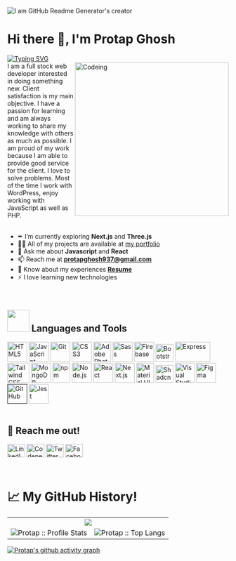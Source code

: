 ![I am GitHub Readme Generator's creator](https://www.digitaladlectio.com/wp-content/uploads/2020/04/New-PNC-Animated-Banners.gif)
# <h1 align=""> Hi there 👋, I'm Protap Ghosh </h1>
[![Typing SVG](https://readme-typing-svg.herokuapp.com?font=Oleo+Script+Swash+Caps&size=22&pause=1000&color=F26624&width=435&lines=Full+Stack+Web+Developer)](https://git.io/typing-svg)
<br/>
<img align="right" height="" width="350" alt="Codeing" src="https://moldech.com/wp-content/uploads/2022/07/96143-developer.gif">
I am a full stock web developer interested in doing something new. Client satisfaction is my main objective. I have a passion for learning and am always working to share my knowledge with others as much as possible. I am proud of my work because I am able to provide good service for the client. I love to solve problems. Most of the time I work with WordPress, enjoy working with JavaScript as well as PHP.
<br/>
<br/>


- ✒ I’m currently exploring <strong>Next.js</strong> and <strong>Three.js</strong>
- 👨‍💻 All of my projects are available at <a href="https://protap-ghosh.web.app" target="_blank">my portfolio</a>
- 💬 Ask me about <strong>Javascript</strong> and <strong>React</strong> 
- 📫 Reach me at <strong>protapghosh937@gmail.com</strong>
- 📄 Know about my experiences <strong><a href="https://drive.google.com/file/d/1xRWSXTv3n0YHHEz5875zBqxsWb_8Mlzx/view?usp=sharing" target="_blank">Resume</a></strong>
- ⚡ I love learning new technologies

<br/>

## <span><img src = "https://media2.giphy.com/media/QssGEmpkyEOhBCb7e1/giphy.gif?cid=ecf05e47a0n3gi1bfqntqmob8g9aid1oyj2wr3ds3mg700bl&rid=giphy.gif" width='50' />&nbsp;Languages and Tools</span>

<div align="left">
 <a href="https://www.w3.org/TR/html5/"><img src="https://github.com/get-icon/geticon/raw/master/icons/html-5.svg" alt="HTML5" height="45"></a>
 <a href="https://developer.mozilla.org/en-US/docs/Web/JavaScript"><img src="https://github.com/get-icon/geticon/raw/master/icons/javascript.svg" alt="JavaScript" width="45px" height="45"></a>
 <a href="https://git-scm.com/"><img src="https://github.com/get-icon/geticon/raw/master/icons/git-icon.svg" alt="Git" height="45px"></a>
 <a href="https://www.w3.org/TR/CSS/"><img src="https://github.com/get-icon/geticon/raw/master/icons/css-3.svg" alt="CSS3" height="45px"></a>
 <a href="https://www.adobe.com/products/photoshop.html"><img src="https://github.com/get-icon/geticon/raw/master/icons/adobe-photoshop.svg" alt="Adobe Photoshop" width="40px" height="45px"></a>
 <a href="https://sass-lang.com"><img src="https://github.com/get-icon/geticon/raw/master/icons/sass.svg" alt="Sass" height="45px"></a>
 <a href="https://www.firebase.com"><img src="https://github.com/get-icon/geticon/raw/master/icons/firebase.svg" alt="Firebase" height="45px"></a>
 <a href="https://getbootstrap.com"><img src="https://upload.wikimedia.org/wikipedia/commons/thumb/b/b2/Bootstrap_logo.svg/800px-Bootstrap_logo.svg.png" alt="Bootstrap" height="40px"></a>
 <a href="https://expressjs.com"><img src="https://cdn.worldvectorlogo.com/logos/express-109.svg" alt="Express" width="80px" height="45px"></a>
 <a href="https://tailwindcss.com"><img src="https://github.com/get-icon/geticon/raw/master/icons/tailwindcss-icon.svg" alt="Tailwind CSS" width="50px" height="45px"></a>
 <a href="https://www.mongodb.org"><img src="https://github.com/get-icon/geticon/raw/master/icons/mongodb-icon.svg" alt="MongoDB" height="45px"></a>
 <a href="https://www.npmjs.com"><img src="https://github.com/get-icon/geticon/raw/master/icons/npm.svg" alt="npm" width="40px" height="45px"></a>
 <a href="https://nodejs.org"><img src="https://github.com/get-icon/geticon/raw/master/icons/nodejs-icon.svg" alt="Node.js" height="45px"></a>
 <a href="https://reactjs.org"><img src="https://github.com/get-icon/geticon/raw/master/icons/react.svg" alt="React" width="45px" height="45px"></a>
 <a href="https://nextjs.org"><img src="https://github.com/get-icon/geticon/raw/master/icons/nextjs-icon.svg" alt="Next.js" height="45px"></a>
 <a href="https://material-ui.com"><img src="https://github.com/get-icon/geticon/raw/master/icons/material-ui.svg" alt="Material UI" width="40px" height="45px"></a>
 <a href="https://ui.shadcn.com"><img src="https://media.daily.dev/image/upload/s--nmy-SeMz--/f_auto/v1733385075/squads/f6e60edb-ee79-4dee-914c-841e14638aa9" alt="Shadcn UI" width="40px" height="40px"></a>
 <a href="https://code.visualstudio.com"><img src="https://github.com/get-icon/geticon/raw/master/icons/visual-studio-code.svg" alt="Visual Studio Code" height="45px"></a>
 <a href="https://www.figma.com"><img src="https://cdn-icons-png.flaticon.com/512/5968/5968705.png" alt="Figma" height="45px"></a>
 <a href=""><img src="https://cdn-icons-png.flaticon.com/512/25/25231.png" alt="GitHub" height="45px"></a>
 <a href="https://jestjs.io/"><img src="https://github.com/get-icon/geticon/raw/master/icons/jest.svg" alt="Jest" height="45px"></a>
</div>

<br/>

<h2 align="left">🤝 Reach me out!</h2>
<p align="left">
 <a href="https://www.linkedin.com/in/protapghosh"><img align="center" src="https://raw.githubusercontent.com/yushi1007/yushi1007/main/images/linkedin.svg" alt="LinkedIn" height="30" width="40px"/></a>
<a href="https://codepen.io/protap9ghosh" target="blank"><img align="center" src="https://raw.githubusercontent.com/rahuldkjain/github-profile-readme-generator/master/src/images/icons/Social/codepen.svg" alt="Codepen" height="30" width="40" /></a>
<a href="https://twitter.com/protapkrghosh" target="blank"><img align="center" src="https://raw.githubusercontent.com/rahuldkjain/github-profile-readme-generator/master/src/images/icons/Social/twitter.svg" alt="Twitter" height="30" width="40" /></a>
<a href="https://fb.com/protapkrghosh" target="blank"><img align="center" src="https://raw.githubusercontent.com/rahuldkjain/github-profile-readme-generator/master/src/images/icons/Social/facebook.svg" alt="Facebook" height="30" width="40" /></a>
</p> 
<br/>

<p align="center">
   <table align="center">
   <h1 align="left">📈 My GitHub History!</h1>
    <tr>
        <td colspan="2" align="center"><img src="http://github-readme-streak-stats.herokuapp.com?user=protapkrghosh&theme=blood-dark&fire=CC55FF&stroke=FFFE2F&ring=3FB984&background=102B43&currStreakLabel=21DEEA&currStreakNum=FF9A3E&sideNums=B1E0FF&sideLabels=2995BE&dates=36CE6D" /></td>
     </tr>
     <tr >
       <td><img alt="Protap :: Profile Stats" src="https://github-readme-stats.vercel.app/api?username=protapkrghosh&show_icons=true&theme=tokyonight" /></td>
       <td><img alt="Protap :: Top Langs" src="https://github-readme-stats.vercel.app/api/top-langs/?username=protapkrghosh&layout=compact&theme=nord" /></td>
     </tr>
     
   </table>
</p>

<!-- ![GitHub Activity Graph](https://activity-graph.herokuapp.com/graph?username=protapkrghosh) -->
[![Protap's github activity graph](https://github-readme-activity-graph.vercel.app/graph?username=protapkrghosh&bg_color=1b2a41&theme=vue)](https://github.com/ashutosh00710/github-readme-activity-graph)
